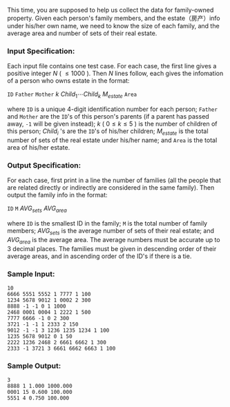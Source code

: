 <!-- Title
Family Property (25)
-->
This time, you are supposed to help us collect the data for family-owned
property. Given each person's family members, and the estate（房产）info under
his/her own name, we need to know the size of each family, and the average
area and number of sets of their real estate.

### Input Specification:

Each input file contains one test case. For each case, the first line gives a
positive integer $N$ ( $\le 1000$ ). Then $N$ lines follow, each gives the
infomation of a person who owns estate in the format:

`ID` `Father` `Mother` $k$ $Child_1 \cdots Child_k$ $M_{estate}$ `Area`

where `ID` is a unique 4-digit identification number for each person; `Father`
and `Mother` are the `ID`'s of this person's parents (if a parent has passed
away, `-1` will be given instead); $k$ ( $0\le k\le 5$ ) is the number of
children of this person; $Child_i$ 's are the `ID`'s of his/her children;
$M_{estate}$ is the total number of sets of the real estate under his/her
name; and `Area` is the total area of his/her estate.

### Output Specification:

For each case, first print in a line the number of families (all the people
that are related directly or indirectly are considered in the same family).
Then output the family info in the format:

`ID` `M` $AVG_{sets}$ $AVG_{area}$

where `ID` is the smallest ID in the family; `M` is the total number of family
members; $AVG_{sets}$ is the average number of sets of their real estate; and
$AVG_{area}$ is the average area. The average numbers must be accurate up to 3
decimal places. The families must be given in descending order of their
average areas, and in ascending order of the ID's if there is a tie.

### Sample Input:

```
10
6666 5551 5552 1 7777 1 100
1234 5678 9012 1 0002 2 300
8888 -1 -1 0 1 1000
2468 0001 0004 1 2222 1 500
7777 6666 -1 0 2 300
3721 -1 -1 1 2333 2 150
9012 -1 -1 3 1236 1235 1234 1 100
1235 5678 9012 0 1 50
2222 1236 2468 2 6661 6662 1 300
2333 -1 3721 3 6661 6662 6663 1 100
```

### Sample Output:

```
3
8888 1 1.000 1000.000
0001 15 0.600 100.000
5551 4 0.750 100.000
```
